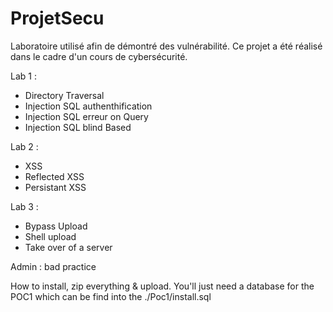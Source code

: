 # ProjetSecu
Laboratoire utilisé afin de démontré des vulnérabilité. Ce projet a été réalisé dans le cadre d'un cours de cybersécurité.

Lab 1 :
- Directory Traversal
- Injection SQL authenthification
- Injection SQL erreur on Query
- Injection SQL blind Based

Lab 2 :
- XSS
- Reflected XSS
- Persistant XSS

Lab 3 :
- Bypass Upload
- Shell upload
- Take over of a server

Admin : 
bad practice

How to install, zip everything & upload. You'll just need a database for the POC1 which can be find into the ./Poc1/install.sql

